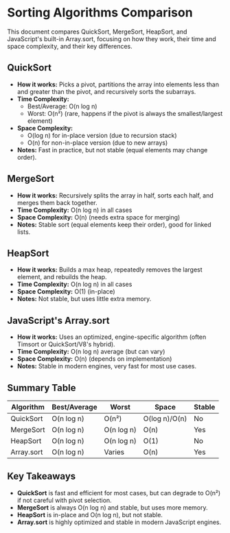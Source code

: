 # Sorting Algorithms Comparison

This document compares QuickSort, MergeSort, HeapSort, and JavaScript's built-in Array.sort, focusing on how they work, their time and space complexity, and their key differences.

## QuickSort
- **How it works:** Picks a pivot, partitions the array into elements less than and greater than the pivot, and recursively sorts the subarrays.
- **Time Complexity:**
  - Best/Average: O(n log n)
  - Worst: O(n²) (rare, happens if the pivot is always the smallest/largest element)
- **Space Complexity:**
  - O(log n) for in-place version (due to recursion stack)
  - O(n) for non-in-place version (due to new arrays)
- **Notes:** Fast in practice, but not stable (equal elements may change order).

## MergeSort
- **How it works:** Recursively splits the array in half, sorts each half, and merges them back together.
- **Time Complexity:** O(n log n) in all cases
- **Space Complexity:** O(n) (needs extra space for merging)
- **Notes:** Stable sort (equal elements keep their order), good for linked lists.

## HeapSort
- **How it works:** Builds a max heap, repeatedly removes the largest element, and rebuilds the heap.
- **Time Complexity:** O(n log n) in all cases
- **Space Complexity:** O(1) (in-place)
- **Notes:** Not stable, but uses little extra memory.

## JavaScript's Array.sort
- **How it works:** Uses an optimized, engine-specific algorithm (often Timsort or QuickSort/V8's hybrid).
- **Time Complexity:** O(n log n) average (but can vary)
- **Space Complexity:** O(n) (depends on implementation)
- **Notes:** Stable in modern engines, very fast for most use cases.

## Summary Table
| Algorithm      | Best/Average | Worst    | Space   | Stable |
|---------------|--------------|----------|---------|--------|
| QuickSort     | O(n log n)   | O(n²)    | O(log n)/O(n) | No     |
| MergeSort     | O(n log n)   | O(n log n)| O(n)   | Yes    |
| HeapSort      | O(n log n)   | O(n log n)| O(1)   | No     |
| Array.sort    | O(n log n)   | Varies   | O(n)    | Yes    |

## Key Takeaways
- **QuickSort** is fast and efficient for most cases, but can degrade to O(n²) if not careful with pivot selection.
- **MergeSort** is always O(n log n) and stable, but uses more memory.
- **HeapSort** is in-place and O(n log n), but not stable.
- **Array.sort** is highly optimized and stable in modern JavaScript engines. 